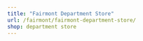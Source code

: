 ```yaml
---
title: "Fairmont Department Store"
url: /fairmont/fairmont-department-store/
shop: department store
---
```


